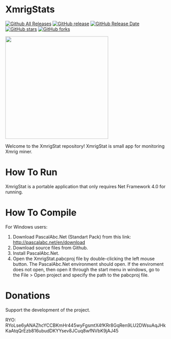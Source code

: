 # XmrigStats
[![Github All Releases](https://img.shields.io/github/downloads/Petrprogs/XmrigStats/total.svg)](https://github.com/Petrprogs/XmrigStats/releases)
[![GitHub release](https://img.shields.io/github/release/Petrprogs/XmrigStats/all.svg)](https://github.com/Petrprogs/XmrigStats/releases)
[![GitHub Release Date](https://img.shields.io/github/release-date-pre/Petrprogs/XmrigStats.svg)](https://github.com/Petrprogs/XmrigStats/releases)
[![GitHub stars](https://img.shields.io/github/stars/Petrprogs/XmrigStats.svg)](https://github.com/Petrprogs/XmrigStats/stargazers)
[![GitHub forks](https://img.shields.io/github/forks/Petrprogs/XmrigStats.svg)](https://github.com/Petrprogs/XmrigStats/network)

<img src="https://a.radikal.ru/a19/2107/d2/a7f63d06d326.png" width="320" >

Welcome to the XmrigStat repository! XmrigStat is small app for monitoring Xmrig miner.

# How To Run
XmrigStat is a portable application that only requires Net Framework 4.0 for running.

# How To Compile
For Windows users:
1. Download PascalAbc.Net (Standart Pack) from this link: http://pascalabc.net/en/download 
2. Download source files from Github.
3. Install PascalAbc.Net.
4. Open the XmrigStat.pabcproj file by double-clicking the left mouse button. The PascalAbc.Net environment should open. If the enviroment does not open, then open it through the start menu in windows, go to the File > Open project and specify the path to the pabcproj file.

# Donations
Support the development of the project.

RYO: RYoLse6yANAZhcYCCBKmHr445wyFgsmtX4fKRr8GqRen9LU2DWsuAqJHkKaAtqQrEzb816ubudDKYYsev8JCuq8wfNVbK9jAJ45
